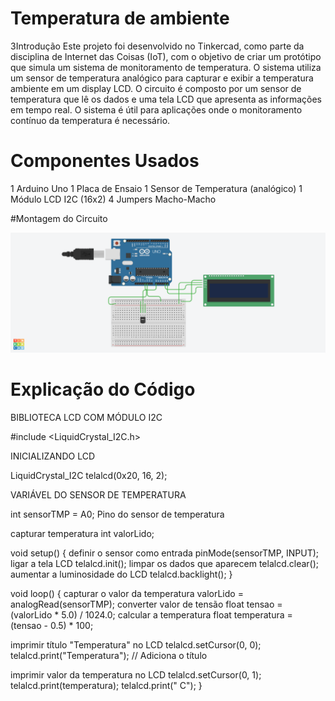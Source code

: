 # Temperatura de ambiente

3Introdução
Este projeto foi desenvolvido no Tinkercad, como parte da disciplina de Internet das Coisas (IoT), com
o objetivo de criar um protótipo que simula um sistema de monitoramento de temperatura. O sistema utiliza
um sensor de temperatura analógico para capturar e exibir a temperatura ambiente em um display LCD.
O circuito é composto por um sensor de temperatura que lê os dados e uma tela LCD que apresenta as
informações em tempo real. O sistema é útil para aplicações onde o monitoramento contínuo da temperatura
é necessário.

# Componentes Usados

1 Arduino Uno
1 Placa de Ensaio
1 Sensor de Temperatura (analógico)
1 Módulo LCD I2C (16x2)
4 Jumpers Macho-Macho

#Montagem do Circuito


![Imagem do Circuito](tempambiental.png)

# Explicação do Código


 BIBLIOTECA LCD COM MÓDULO I2C
 
#include <LiquidCrystal_I2C.h>

 INICIALIZANDO LCD
 
LiquidCrystal_I2C telalcd(0x20, 16, 2);


 VARIÁVEL DO SENSOR DE TEMPERATURA
 
int sensorTMP = A0;  Pino do sensor de temperatura

 capturar temperatura
int valorLido;

void setup() {
     definir o sensor como entrada
    pinMode(sensorTMP, INPUT);
     ligar a tela LCD
    telalcd.init();
     limpar os dados que aparecem
    telalcd.clear();
     aumentar a luminosidade do LCD
    telalcd.backlight();
}

void loop() {
     capturar o valor da temperatura
    valorLido = analogRead(sensorTMP);
     converter valor de tensão
    float tensao = (valorLido * 5.0) / 1024.0;
     calcular a temperatura
    float temperatura = (tensao - 0.5) * 100;

   imprimir título "Temperatura" no LCD
    telalcd.setCursor(0, 0);
    telalcd.print("Temperatura"); // Adiciona o título

  imprimir valor da temperatura no LCD
  telalcd.setCursor(0, 1);
  telalcd.print(temperatura);
   telalcd.print(" C");
}

